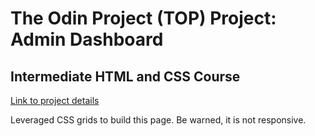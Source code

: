 # The Odin Project (TOP) Project: Admin Dashboard
## Intermediate HTML and CSS Course
[Link to project details]([/guides/content/editing-an-existing-page#modifying-front-matter](https://www.theodinproject.com/lessons/node-path-intermediate-html-and-css-admin-dashboard))

Leveraged CSS grids to build this page. Be warned, it is not responsive.
